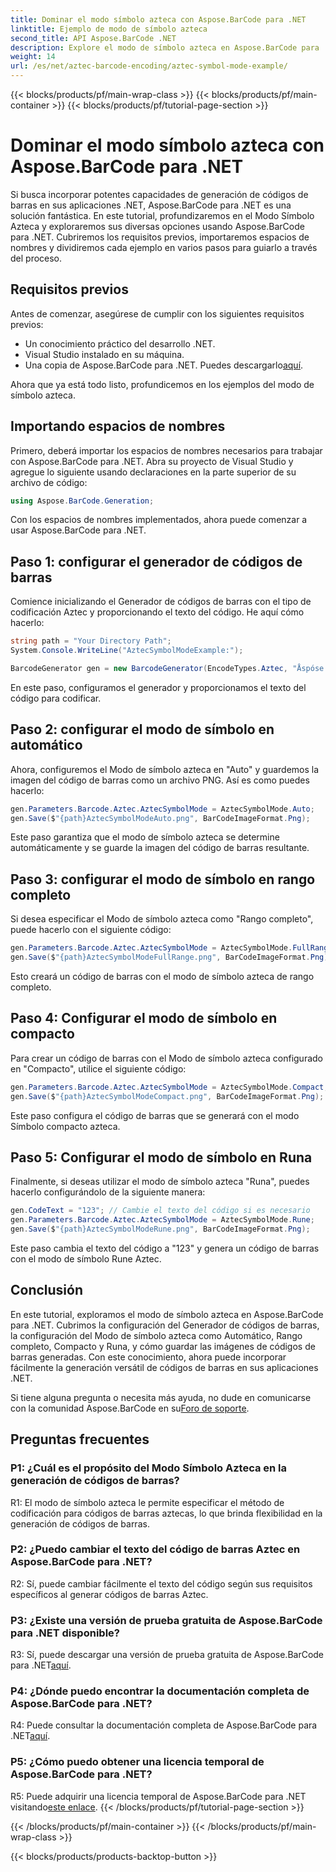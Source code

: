 ```yaml
---
title: Dominar el modo símbolo azteca con Aspose.BarCode para .NET
linktitle: Ejemplo de modo de símbolo azteca
second_title: API Aspose.BarCode .NET
description: Explore el modo de símbolo azteca en Aspose.BarCode para .NET y aprenda a generar códigos de barras versátiles con facilidad. Pruebe los modos Auto, FullRange, Compact y Rune en este completo tutorial.
weight: 14
url: /es/net/aztec-barcode-encoding/aztec-symbol-mode-example/
---
```


{{< blocks/products/pf/main-wrap-class >}}
{{< blocks/products/pf/main-container >}}
{{< blocks/products/pf/tutorial-page-section >}}

# Dominar el modo símbolo azteca con Aspose.BarCode para .NET

Si busca incorporar potentes capacidades de generación de códigos de barras en sus aplicaciones .NET, Aspose.BarCode para .NET es una solución fantástica. En este tutorial, profundizaremos en el Modo Símbolo Azteca y exploraremos sus diversas opciones usando Aspose.BarCode para .NET. Cubriremos los requisitos previos, importaremos espacios de nombres y dividiremos cada ejemplo en varios pasos para guiarlo a través del proceso.

## Requisitos previos

Antes de comenzar, asegúrese de cumplir con los siguientes requisitos previos:

- Un conocimiento práctico del desarrollo .NET.
- Visual Studio instalado en su máquina.
-  Una copia de Aspose.BarCode para .NET. Puedes descargarlo[aquí](https://releases.aspose.com/barcode/net/).

Ahora que ya está todo listo, profundicemos en los ejemplos del modo de símbolo azteca.

## Importando espacios de nombres

Primero, deberá importar los espacios de nombres necesarios para trabajar con Aspose.BarCode para .NET. Abra su proyecto de Visual Studio y agregue lo siguiente usando declaraciones en la parte superior de su archivo de código:

```csharp
using Aspose.BarCode.Generation;
```

Con los espacios de nombres implementados, ahora puede comenzar a usar Aspose.BarCode para .NET.

## Paso 1: configurar el generador de códigos de barras

Comience inicializando el Generador de códigos de barras con el tipo de codificación Aztec y proporcionando el texto del código. He aquí cómo hacerlo:

```csharp
string path = "Your Directory Path";
System.Console.WriteLine("AztecSymbolModeExample:");

BarcodeGenerator gen = new BarcodeGenerator(EncodeTypes.Aztec, "Åspóse.Barcóde©");
```

En este paso, configuramos el generador y proporcionamos el texto del código para codificar.

## Paso 2: configurar el modo de símbolo en automático

Ahora, configuremos el Modo de símbolo azteca en "Auto" y guardemos la imagen del código de barras como un archivo PNG. Así es como puedes hacerlo:

```csharp
gen.Parameters.Barcode.Aztec.AztecSymbolMode = AztecSymbolMode.Auto;
gen.Save($"{path}AztecSymbolModeAuto.png", BarCodeImageFormat.Png);
```

Este paso garantiza que el modo de símbolo azteca se determine automáticamente y se guarde la imagen del código de barras resultante.

## Paso 3: configurar el modo de símbolo en rango completo

Si desea especificar el Modo de símbolo azteca como "Rango completo", puede hacerlo con el siguiente código:

```csharp
gen.Parameters.Barcode.Aztec.AztecSymbolMode = AztecSymbolMode.FullRange;
gen.Save($"{path}AztecSymbolModeFullRange.png", BarCodeImageFormat.Png);
```

Esto creará un código de barras con el modo de símbolo azteca de rango completo.

## Paso 4: Configurar el modo de símbolo en compacto

Para crear un código de barras con el Modo de símbolo azteca configurado en "Compacto", utilice el siguiente código:

```csharp
gen.Parameters.Barcode.Aztec.AztecSymbolMode = AztecSymbolMode.Compact;
gen.Save($"{path}AztecSymbolModeCompact.png", BarCodeImageFormat.Png);
```

Este paso configura el código de barras que se generará con el modo Símbolo compacto azteca.

## Paso 5: Configurar el modo de símbolo en Runa

Finalmente, si deseas utilizar el modo de símbolo azteca "Runa", puedes hacerlo configurándolo de la siguiente manera:

```csharp
gen.CodeText = "123"; // Cambie el texto del código si es necesario
gen.Parameters.Barcode.Aztec.AztecSymbolMode = AztecSymbolMode.Rune;
gen.Save($"{path}AztecSymbolModeRune.png", BarCodeImageFormat.Png);
```

Este paso cambia el texto del código a "123" y genera un código de barras con el modo de símbolo Rune Aztec.

## Conclusión

En este tutorial, exploramos el modo de símbolo azteca en Aspose.BarCode para .NET. Cubrimos la configuración del Generador de códigos de barras, la configuración del Modo de símbolo azteca como Automático, Rango completo, Compacto y Runa, y cómo guardar las imágenes de códigos de barras generadas. Con este conocimiento, ahora puede incorporar fácilmente la generación versátil de códigos de barras en sus aplicaciones .NET.

 Si tiene alguna pregunta o necesita más ayuda, no dude en comunicarse con la comunidad Aspose.BarCode en su[Foro de soporte](https://forum.aspose.com/c/barcode/13).

## Preguntas frecuentes

### P1: ¿Cuál es el propósito del Modo Símbolo Azteca en la generación de códigos de barras?

R1: El modo de símbolo azteca le permite especificar el método de codificación para códigos de barras aztecas, lo que brinda flexibilidad en la generación de códigos de barras.

### P2: ¿Puedo cambiar el texto del código de barras Aztec en Aspose.BarCode para .NET?

R2: Sí, puede cambiar fácilmente el texto del código según sus requisitos específicos al generar códigos de barras Aztec.

### P3: ¿Existe una versión de prueba gratuita de Aspose.BarCode para .NET disponible?

R3: Sí, puede descargar una versión de prueba gratuita de Aspose.BarCode para .NET[aquí](https://releases.aspose.com/).

### P4: ¿Dónde puedo encontrar la documentación completa de Aspose.BarCode para .NET?

 R4: Puede consultar la documentación completa de Aspose.BarCode para .NET[aquí](https://reference.aspose.com/barcode/net/).

### P5: ¿Cómo puedo obtener una licencia temporal de Aspose.BarCode para .NET?

 R5: Puede adquirir una licencia temporal de Aspose.BarCode para .NET visitando[este enlace](https://purchase.aspose.com/temporary-license/).
{{< /blocks/products/pf/tutorial-page-section >}}

{{< /blocks/products/pf/main-container >}}
{{< /blocks/products/pf/main-wrap-class >}}

{{< blocks/products/products-backtop-button >}}
